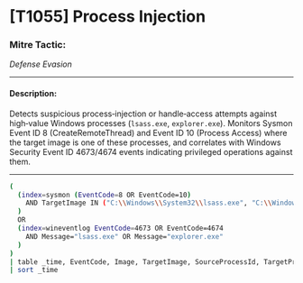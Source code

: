 # [T1055] Process Injection

### Mitre Tactic:  
*Defense Evasion*

---

#### Description:  
Detects suspicious process‐injection or handle‐access attempts against high‐value Windows processes (`lsass.exe`, `explorer.exe`). Monitors Sysmon Event ID 8 (CreateRemoteThread) and Event ID 10 (Process Access) where the target image is one of these processes, and correlates with Windows Security Event ID 4673/4674 events indicating privileged operations against them.

---

```bash
(
  (index=sysmon (EventCode=8 OR EventCode=10)
    AND TargetImage IN ("C:\\Windows\\System32\\lsass.exe", "C:\\Windows\\explorer.exe")
  )
  OR
  (index=wineventlog EventCode=4673 OR EventCode=4674
    AND Message="lsass.exe" OR Message="explorer.exe"
  )
)
| table _time, EventCode, Image, TargetImage, SourceProcessId, TargetProcessId, TargetProcessName, ProcessGuid, ComputerName, Message
| sort _time
```
